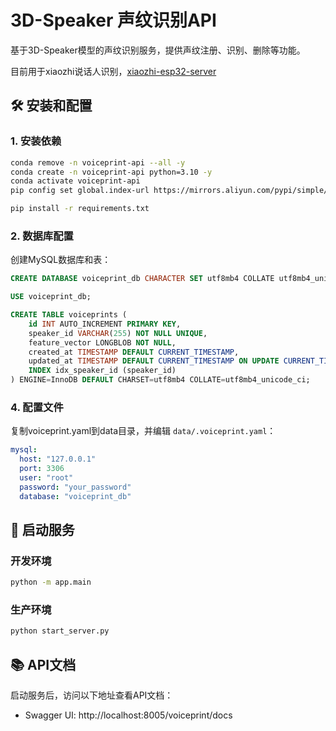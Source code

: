 # 3D-Speaker 声纹识别API

基于3D-Speaker模型的声纹识别服务，提供声纹注册、识别、删除等功能。

目前用于xiaozhi说话人识别，[xiaozhi-esp32-server](https://github.com/xinnan-tech/xiaozhi-esp32-server)

## 🛠️ 安装和配置

### 1. 安装依赖
```bash
conda remove -n voiceprint-api --all -y
conda create -n voiceprint-api python=3.10 -y
conda activate voiceprint-api
pip config set global.index-url https://mirrors.aliyun.com/pypi/simple/

pip install -r requirements.txt
```

### 2. 数据库配置
创建MySQL数据库和表：
```sql
CREATE DATABASE voiceprint_db CHARACTER SET utf8mb4 COLLATE utf8mb4_unicode_ci;

USE voiceprint_db;

CREATE TABLE voiceprints (
    id INT AUTO_INCREMENT PRIMARY KEY,
    speaker_id VARCHAR(255) NOT NULL UNIQUE,
    feature_vector LONGBLOB NOT NULL,
    created_at TIMESTAMP DEFAULT CURRENT_TIMESTAMP,
    updated_at TIMESTAMP DEFAULT CURRENT_TIMESTAMP ON UPDATE CURRENT_TIMESTAMP,
    INDEX idx_speaker_id (speaker_id)
) ENGINE=InnoDB DEFAULT CHARSET=utf8mb4 COLLATE=utf8mb4_unicode_ci;
```

### 4. 配置文件
复制voiceprint.yaml到data目录，并编辑 `data/.voiceprint.yaml`：
```yaml
mysql:
  host: "127.0.0.1"
  port: 3306
  user: "root"
  password: "your_password"
  database: "voiceprint_db"
```

## 🚀 启动服务

### 开发环境
```bash
python -m app.main
```

### 生产环境
```bash
python start_server.py
```

## 📚 API文档

启动服务后，访问以下地址查看API文档：
- Swagger UI: http://localhost:8005/voiceprint/docs
